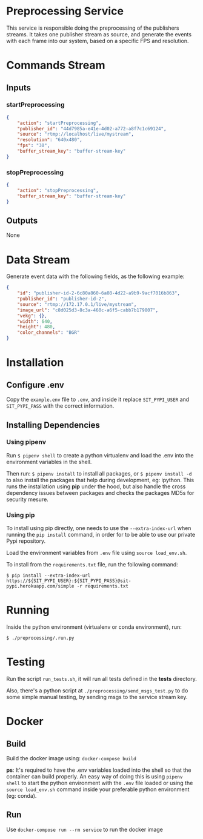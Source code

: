 # Preprocessing Service
This service is responsible doing the preprocessing of the publishers streams.
It takes one publisher stream as source, and generate the events with each frame into our system, based on a specific FPS and resolution.

# Commands Stream
## Inputs

### startPreprocessing
```json
{
    "action": "startPreprocessing",
    "publisher_id": "44d7985a-e41e-4d02-a772-a8f7c1c69124",
    "source": "rtmp://localhost/live/mystream",
    "resolution": "640x480",
    "fps": "30",
    "buffer_stream_key": "buffer-stream-key"
}
```

### stopPreprocessing
```json
{
    "action": "stopPreprocessing",
    "buffer_stream_key": "buffer-stream-key"
}
```
## Outputs
None

# Data Stream
Generate event data with the following fields, as the following example:
```json
{
    "id": "publisher-id-2-6c80a860-6a08-4d22-a9b9-9acf7016b863",
    "publisher_id": "publisher-id-2",
    "source": "rtmp://172.17.0.1/live/mystream",
    "image_url": "c8d025d3-8c3a-460c-a6f5-cabb7b179807",
    "vekg": {},
    "width": 640,
    "height": 480,
    "color_channels": "BGR"
}
```

# Installation

## Configure .env
Copy the `example.env` file to `.env`, and inside it replace `SIT_PYPI_USER` and `SIT_PYPI_PASS` with the correct information.

## Installing Dependencies

### Using pipenv
Run `$ pipenv shell` to create a python virtualenv and load the .env into the environment variables in the shell.

Then run: `$ pipenv install` to install all packages, or `$ pipenv install -d` to also install the packages that help during development, eg: ipython.
This runs the installation using **pip** under the hood, but also handle the cross dependency issues between packages and checks the packages MD5s for security mesure.


### Using pip
To install using pip directly, one needs to use the `--extra-index-url` when running the `pip install` command, in order for to be able to use our private Pypi repository.

Load the environment variables from `.env` file using `source load_env.sh`.

To install from the `requirements.txt` file, run the following command:
```
$ pip install --extra-index-url https://${SIT_PYPI_USER}:${SIT_PYPI_PASS}@sit-pypi.herokuapp.com/simple -r requirements.txt
```

# Running
Inside the python environment (virtualenv or conda environment), run:
```
$ ./preprocessing/.run.py
```

# Testing
Run the script `run_tests.sh`, it will run all tests defined in the **tests** directory.

Also, there's a python script at `./preprocessing/send_msgs_test.py` to do some simple manual testing, by sending msgs to the service stream key.


# Docker
## Build
Build the docker image using: `docker-compose build`

**ps**: It's required to have the .env variables loaded into the shell so that the container can build properly. An easy way of doing this is using `pipenv shell` to start the python environment with the `.env` file loaded or using the `source load_env.sh` command inside your preferable python environment (eg: conda).

## Run
Use `docker-compose run --rm service` to run the docker image

